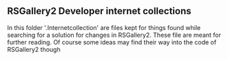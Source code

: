 
## RSGallery2 Developer internet collections

In this folder '.Internetcollection' are files 
kept for things found while searching for a 
solution for changes in RSGallery2. These file 
are meant for further reading. Of course some 
ideas may find their way into the code of 
RSGallery2 though
